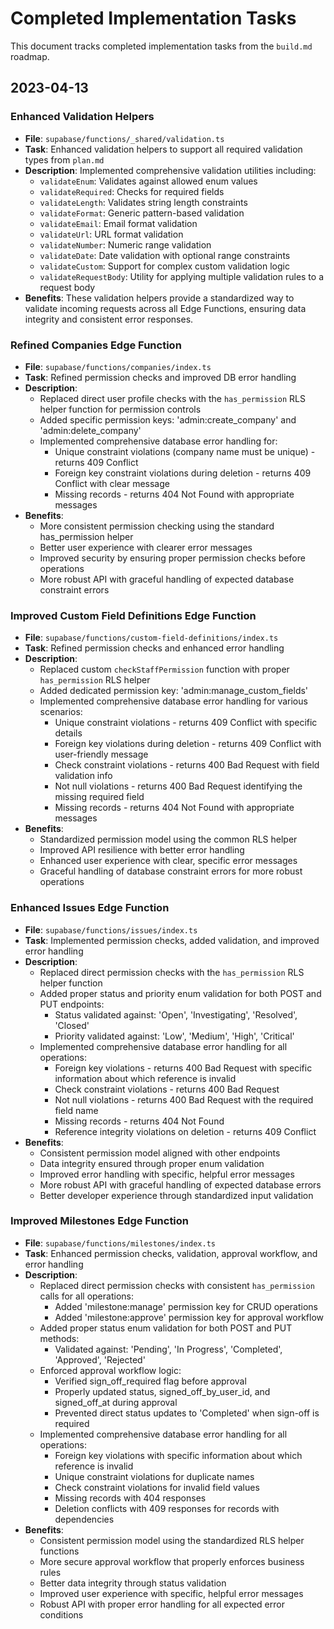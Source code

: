 # Completed Implementation Tasks

This document tracks completed implementation tasks from the `build.md` roadmap.

## 2023-04-13

### Enhanced Validation Helpers

- **File**: `supabase/functions/_shared/validation.ts`
- **Task**: Enhanced validation helpers to support all required validation types from `plan.md`
- **Description**: Implemented comprehensive validation utilities including:
  - `validateEnum`: Validates against allowed enum values
  - `validateRequired`: Checks for required fields
  - `validateLength`: Validates string length constraints
  - `validateFormat`: Generic pattern-based validation
  - `validateEmail`: Email format validation
  - `validateUrl`: URL format validation
  - `validateNumber`: Numeric range validation
  - `validateDate`: Date validation with optional range constraints
  - `validateCustom`: Support for complex custom validation logic
  - `validateRequestBody`: Utility for applying multiple validation rules to a request body
- **Benefits**: These validation helpers provide a standardized way to validate incoming requests across all Edge Functions, ensuring data integrity and consistent error responses.

### Refined Companies Edge Function

- **File**: `supabase/functions/companies/index.ts`
- **Task**: Refined permission checks and improved DB error handling
- **Description**: 
  - Replaced direct user profile checks with the `has_permission` RLS helper function for permission controls
  - Added specific permission keys: 'admin:create_company' and 'admin:delete_company'
  - Implemented comprehensive database error handling for:
    - Unique constraint violations (company name must be unique) - returns 409 Conflict
    - Foreign key constraint violations during deletion - returns 409 Conflict with clear message
    - Missing records - returns 404 Not Found with appropriate messages
- **Benefits**: 
  - More consistent permission checking using the standard has_permission helper
  - Better user experience with clearer error messages
  - Improved security by ensuring proper permission checks before operations
  - More robust API with graceful handling of expected database constraint errors

### Improved Custom Field Definitions Edge Function

- **File**: `supabase/functions/custom-field-definitions/index.ts`
- **Task**: Refined permission checks and enhanced error handling
- **Description**: 
  - Replaced custom `checkStaffPermission` function with proper `has_permission` RLS helper
  - Added dedicated permission key: 'admin:manage_custom_fields'
  - Implemented comprehensive database error handling for various scenarios:
    - Unique constraint violations - returns 409 Conflict with specific details
    - Foreign key violations during deletion - returns 409 Conflict with user-friendly message
    - Check constraint violations - returns 400 Bad Request with field validation info
    - Not null violations - returns 400 Bad Request identifying the missing required field
    - Missing records - returns 404 Not Found with appropriate messages
- **Benefits**: 
  - Standardized permission model using the common RLS helper
  - Improved API resilience with better error handling
  - Enhanced user experience with clear, specific error messages
  - Graceful handling of database constraint errors for more robust operations

### Enhanced Issues Edge Function

- **File**: `supabase/functions/issues/index.ts`
- **Task**: Implemented permission checks, added validation, and improved error handling
- **Description**: 
  - Replaced direct permission checks with the `has_permission` RLS helper function
  - Added proper status and priority enum validation for both POST and PUT endpoints:
    - Status validated against: 'Open', 'Investigating', 'Resolved', 'Closed'
    - Priority validated against: 'Low', 'Medium', 'High', 'Critical'
  - Implemented comprehensive database error handling for all operations:
    - Foreign key violations - returns 400 Bad Request with specific information about which reference is invalid
    - Check constraint violations - returns 400 Bad Request
    - Not null violations - returns 400 Bad Request with the required field name
    - Missing records - returns 404 Not Found
    - Reference integrity violations on deletion - returns 409 Conflict
- **Benefits**: 
  - Consistent permission model aligned with other endpoints
  - Data integrity ensured through proper enum validation 
  - Improved error handling with specific, helpful error messages
  - More robust API with graceful handling of expected database errors
  - Better developer experience through standardized input validation

### Improved Milestones Edge Function

- **File**: `supabase/functions/milestones/index.ts`
- **Task**: Enhanced permission checks, validation, approval workflow, and error handling
- **Description**: 
  - Replaced direct permission checks with consistent `has_permission` calls for all operations:
    - Added 'milestone:manage' permission key for CRUD operations
    - Added 'milestone:approve' permission key for approval workflow
  - Added proper status enum validation for both POST and PUT methods:
    - Validated against: 'Pending', 'In Progress', 'Completed', 'Approved', 'Rejected'
  - Enforced approval workflow logic:
    - Verified sign_off_required flag before approval
    - Properly updated status, signed_off_by_user_id, and signed_off_at during approval
    - Prevented direct status updates to 'Completed' when sign-off is required
  - Implemented comprehensive database error handling for all operations:
    - Foreign key violations with specific information about which reference is invalid
    - Unique constraint violations for duplicate names
    - Check constraint violations for invalid field values
    - Missing records with 404 responses
    - Deletion conflicts with 409 responses for records with dependencies
- **Benefits**: 
  - Consistent permission model using the standardized RLS helper functions
  - More secure approval workflow that properly enforces business rules
  - Better data integrity through status validation
  - Improved user experience with specific, helpful error messages
  - Robust API with proper error handling for all expected error conditions